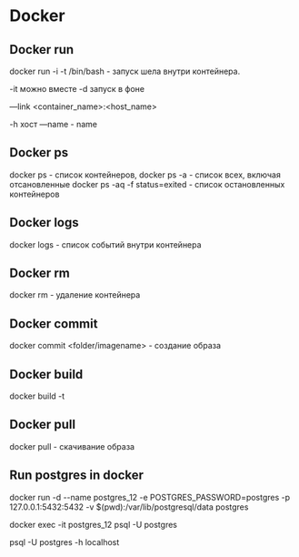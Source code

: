 # Docker
## Docker run
docker run -i -t <container name> /bin/bash        - запуск шела внутри контейнера. 

-it можно вместе
-d запуск в фоне

—link <container_name>:<host_name>

-h хост
—name - name

## Docker ps
docker ps - список контейнеров, docker ps -a - список всех, включая отсановленные
docker ps -aq -f status=exited - список остановленных контейнеров

## Docker logs
docker logs <container name> - список событий внутри контейнера

## Docker rm
docker rm <name> - удаление контейнера

## Docker commit
docker commit <name> <folder/imagename> - создание образа

## Docker build
docker build -t <path to image> <path to dockerfile>

## Docker pull
docker pull <name> - скачивание образа

## Run postgres in docker
docker run -d --name postgres_12 -e POSTGRES_PASSWORD=postgres -p 127.0.0.1:5432:5432 -v $(pwd):/var/lib/postgresql/data postgres

docker exec -it postgres_12 psql -U postgres

psql -U postgres -h localhost

